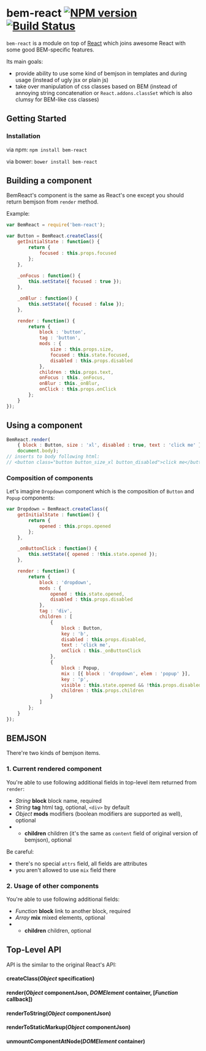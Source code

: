 # bem-react [![NPM version](https://badge.fury.io/js/bem-react.png)](http://badge.fury.io/js/bem-react) [![Build Status](https://travis-ci.org/dfilatov/bem-react.svg?branch=master)](https://travis-ci.org/dfilatov/bem-react)

`bem-react` is a module on top of [React](https://github.com/facebook/react/) which joins awesome React with some good BEM-specific features.

Its main goals:
  * provide ability to use some kind of bemjson in templates and during usage (instead of ugly jsx or plain js)
  * take over manipulation of css classes based on BEM (instead of annoying string concatenation or `React.addons.classSet` which is also clumsy for BEM-like css classes)

## Getting Started

### Installation
via npm: `npm install bem-react`

via bower: `bower install bem-react`

## Building a component
BemReact's component is the same as React's one except you should return bemjson from `render` method.

Example:
```js
var BemReact = require('bem-react');

var Button = BemReact.createClass({
    getInitialState : function() {
        return {
            focused : this.props.focused
        };
    },
    
    _onFocus : function() {
        this.setState({ focused : true });
    },

    _onBlur : function() {
        this.setState({ focused : false });
    },

    render : function() {
        return {
            block : 'button',
            tag : 'button',
            mods : {
                size : this.props.size,
                focused : this.state.focused,
                disabled : this.props.disabled
            },
            children : this.props.text,
            onFocus : this._onFocus,
            onBlur : this._onBlur,
            onClick : this.props.onClick
        };
    }
});
```

## Using a component
```js
BemReact.render(
    { block : Button, size : 'xl', disabled : true, text : 'click me' },
    document.body);
// inserts to body following html:
// <button class="button button_size_xl button_disabled">click me</button>
```

### Composition of components
Let's imagine `Dropdown` component which is the composition of `Button` and `Popup` components:
```js
var Dropdown = BemReact.createClass({
    getInitialState : function() {
        return {
            opened : this.props.opened
        };
    },

    _onButtonClick : function() {
        this.setState({ opened : !this.state.opened });
    },

    render : function() {
        return {
            block : 'dropdown',
            mods : {
                opened : this.state.opened,
                disabled : this.props.disabled
            },
            tag : 'div',
            children : [
                {
                    block : Button,
                    key : 'b',
                    disabled : this.props.disabled,
                    text : 'click me',
                    onClick : this._onButtonClick
                },
                {
                    block : Popup,
                    mix : [{ block : 'dropdown', elem : 'popup' }],
                    key : 'p',
                    visible : this.state.opened && !this.props.disabled,
                    children : this.props.children
                }
            ]
        };
    }
});
```

## BEMJSON
There're two kinds of bemjson items.
### 1. Current rendered component
You're able to use following additional fields in top-level item returned from `render`:
  * *String* **block** block name, required
  * *String* **tag** html tag, optional, `<div>` by default
  * *Object* **mods** modifiers (boolean modifiers are supported as well), optional
  * * **children** children (it's the same as `content` field of original version of bemjson), optional

Be careful:
  * there's no special `attrs` field, all fields are attributes
  * you aren't allowed to use `mix` field there

### 2. Usage of other components
You're able to use following additional fields:
  * *Function* **block** link to another block, required
  * *Array* **mix** mixed elements, optional
  * * **children** children, optional

## Top-Level API

API is the similar to the original React's API:

#### createClass(*Object* specification)

#### render(*Object* componentJson, *DOMElement* container, [*Function* callback])

#### renderToString(*Object* componentJson)

#### renderToStaticMarkup(*Object* componentJson)

#### unmountComponentAtNode(*DOMElement* container)

